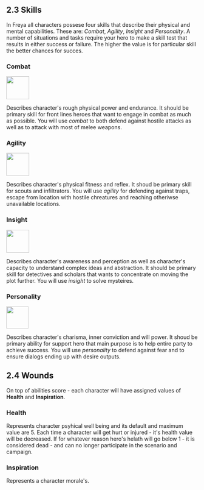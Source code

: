 ## 2.3 Skills

In Freya all characters possese four skills that describe their physical and mental capabilities. These are: *Combat*, *Agility*, *Insight* and *Personality*. A number of situations and tasks require your hero to make a skill test  that results in either success or failure. The higher the value is for particular skill the better chances for succes. 

### Combat
<img src="https://raw.githubusercontent.com/inausoft/freya/master/Graphics/strength_icon.png" width="60"/>

Describes character's rough physical power and endurance. It should be primary skill for front lines heroes that want to engage in combat as much as possible. You will use *combat* to both defend against hostile attacks as well as to attack with most of melee weapons.

### Agility 
<img src="https://raw.githubusercontent.com/inausoft/freya/master/Graphics/agility_icon.png" width="60"/>

Describes character's physical fitness and reflex. It shoud be primary skill for scouts and infiltrators. You will use *agility* for defending against traps, escape from location with hostile chreatures and reaching otheriwse unavailable locations.

### Insight
<img src="https://raw.githubusercontent.com/inausoft/freya/master/Graphics/willpower_icon.png" width="60"/> 

Describes character's awareness and perception as well as character's capacity to understand complex ideas and abstraction. It should be primary skill for detectives and scholars that wants to concentrate on moving the plot further. You will use *insight* to solve mysteires.

### Personality
<img src="https://raw.githubusercontent.com/inausoft/freya/master/Graphics/charisma_icon.png" width="58"/>

Describes character's charisma, inner conviction and will power. It shoud be primary ability for support hero that main purpose is to help entire party to achieve success. You will use *personality* to defend against fear and to ensure dialogs ending up with desire outputs.

## 2.4 Wounds

On top of abilities score - each character will have assigned values of **Health** and **Inspiration**.

### Health
Represents character psyhical well being and its default and maximum value are 5. Each time a character will get hurt or injured - it's health value will be decreased. If for whatever reason hero's helath will go below 1 - it is considered dead - and can no longer participate in the scenario and campaign. 

### Inspiration

Represents a character morale's. 

 